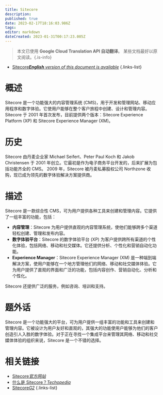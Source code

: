 ```yaml
---
title: Sitecore
description: 
published: true
date: 2023-02-17T18:16:03.986Z
tags: 
editor: markdown
dateCreated: 2023-01-31T00:17:23.005Z
---
```


> 本文已使用 **Google Cloud Translation API 自动翻译**。
某些文档最好以原文阅读。{.is-info}
- [Sitecore***English** version of this document is available*](/en/Knowledge-base/Dictionary/sitecore)
{.links-list}

    
# 概述
Sitecore 是一个功能强大的内容管理系统 (CMS)，用于开发和管理网站、移动应用程序和数字体验。它使用户能够在整个客户旅程中创建、设计和管理内容。 Sitecore 于 2001 年首次发布，目前提供两个版本：Sitecore Experience Platform (XP) 和 Sitecore Experience Manager (XM)。

# 历史
Sitecore 由丹麦企业家 Michael Seifert、Peter Paul Koch 和 Jakob Christensen 于 2001 年创立。它最初是作为电子商务平台开发的，后来扩展为包括功能齐全的 CMS。 2009 年，Sitecore 被丹麦私募股权公司 Northzone 收购，现已成为领先的数字体验解决方案提供商。

# 描述
Sitecore 是一款综合性 CMS，可为用户提供各种工具来创建和管理内容。它提供了一组丰富的功能，包括：

- **内容管理**：Sitecore 为用户提供直观的内容管理系统，使他们能够跨多个渠道轻松创建、管理和发布内容。
- **数字体验平台**：Sitecore 的数字体验平台 (XP) 为客户提供跨所有渠道的个性化体验，包括网络、移动和社交媒体。它还提供分析、个性化和营销自动化功能。
- **Experience Manager**：Sitecore Experience Manager (XM) 是一种端到端解决方案，使用户能够在一个地方管理他们的网络、移动和社交媒体体验。它为用户提供了直观的界面和广泛的功能，包括内容创作、营销自动化、分析和个性化。

Sitecore 还提供广泛的服务，例如咨询、培训和支持。

# 题外话
Sitecore 是一个功能强大的平台，可为用户提供一组丰富的功能和工具来创建和管理内容。它被设计为用户友好和直观的，其强大的功能使用户能够为他们的客户创造引人入胜的数字体验。对于正在寻找一个集成平台来管理其网络、移动和社交媒体体验的组织来说，Sitecore 是一个不错的选择。

# 相关链接
- [Sitecore*官方网站*](https://www.sitecore.com/)
- [什么是 Sitecore？*Techopedia*](https://www.techopedia.com/definition/30985/sitecore)
- [Sitecore*G2*](https://www.g2.com/products/sitecore/reviews)
{.links-list}